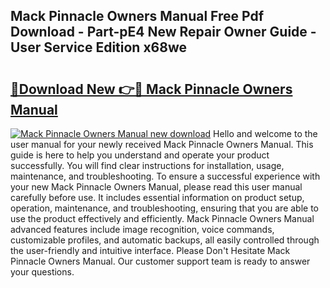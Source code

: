 ## Mack Pinnacle Owners Manual Free Pdf Download - Part-pE4 New Repair Owner Guide - User Service Edition x68we

# <h2><a href="http://bc70988.oget.top/?id=Mack+Pinnacle+Owners+Manual">🔗Download New 👉🔴 Mack Pinnacle Owners Manual</a></h2>

[![Mack Pinnacle Owners Manual new download](https://i.imgur.com/5g1atiW.png)](http://bc70988.oget.top/?id=Mack+Pinnacle+Owners+Manual)
Hello and welcome to the user manual for your newly received Mack Pinnacle Owners Manual. This guide is here to help you understand and operate your product successfully. You will find clear instructions for installation, usage, maintenance, and troubleshooting. To ensure a successful experience with your new Mack Pinnacle Owners Manual, please read this user manual carefully before use. It includes essential information on product setup, operation, maintenance, and troubleshooting, ensuring that you are able to use the product effectively and efficiently. Mack Pinnacle Owners Manual advanced features include image recognition, voice commands, customizable profiles, and automatic backups, all easily controlled through the user-friendly and intuitive interface. Please Don't Hesitate Mack Pinnacle Owners Manual. Our customer support team is ready to answer your questions.
